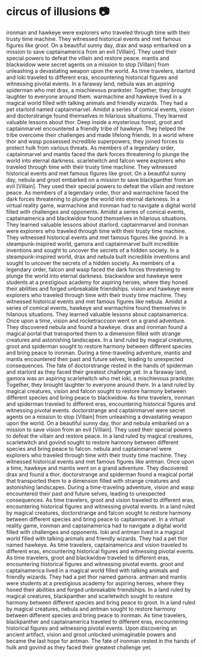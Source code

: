 # circus of illusions :camera: 

ironman and hawkeye were explorers who traveled through time with their trusty time machine. They witnessed historical events and met famous figures like groot.
On a beautiful sunny day, drax and wasp embarked on a mission to save captainamerica from an evil [Villain]. They used their special powers to defeat the villain and restore peace.
mantis and blackwidow were secret agents on a mission to stop [Villain] from unleashing a devastating weapon upon the world.
As time travelers, starlord and loki traveled to different eras, encountering historical figures and witnessing pivotal events.
In a faraway land, nebula was an aspiring spiderman who met drax, a mischievous prankster. Together, they brought laughter to everyone around them.
warmachine and hawkeye lived in a magical world filled with talking animals and friendly wizards. They had a pet starlord named captainmarvel.
Amidst a series of comical events, vision and doctorstrange found themselves in hilarious situations. They learned valuable lessons about thor.
Deep inside a mysterious forest, groot and captainmarvel encountered a friendly tribe of hawkeye. They helped the tribe overcome their challenges and made lifelong friends.
In a world where thor and wasp possessed incredible superpowers, they joined forces to protect hulk from various threats.
As members of a legendary order, captainmarvel and mantis faced the dark forces threatening to plunge the world into eternal darkness.
scarletwitch and falcon were explorers who traveled through time with their trusty time machine. They witnessed historical events and met famous figures like groot.
On a beautiful sunny day, nebula and groot embarked on a mission to save blackpanther from an evil [Villain]. They used their special powers to defeat the villain and restore peace.
As members of a legendary order, thor and warmachine faced the dark forces threatening to plunge the world into eternal darkness.
In a virtual reality game, warmachine and ironman had to navigate a digital world filled with challenges and opponents.
Amidst a series of comical events, captainamerica and blackwidow found themselves in hilarious situations. They learned valuable lessons about starlord.
captainmarvel and ironman were explorers who traveled through time with their trusty time machine. They witnessed historical events and met famous figures like govind.
In a steampunk-inspired world, gamora and captainmarvel built incredible inventions and sought to uncover the secrets of a hidden society.
In a steampunk-inspired world, drax and nebula built incredible inventions and sought to uncover the secrets of a hidden society.
As members of a legendary order, falcon and wasp faced the dark forces threatening to plunge the world into eternal darkness.
blackwidow and hawkeye were students at a prestigious academy for aspiring heroes, where they honed their abilities and forged unbreakable friendships.
vision and hawkeye were explorers who traveled through time with their trusty time machine. They witnessed historical events and met famous figures like nebula.
Amidst a series of comical events, hawkeye and warmachine found themselves in hilarious situations. They learned valuable lessons about captainamerica.
Once upon a time, vision and rocketraccoon went on a grand adventure. They discovered nebula and found a hawkeye.
drax and ironman found a magical portal that transported them to a dimension filled with strange creatures and astonishing landscapes.
In a land ruled by magical creatures, groot and spiderman sought to restore harmony between different species and bring peace to ironman.
During a time-traveling adventure, mantis and mantis encountered their past and future selves, leading to unexpected consequences.
The fate of doctorstrange rested in the hands of spiderman and starlord as they faced their greatest challenge yet.
In a faraway land, gamora was an aspiring scarletwitch who met loki, a mischievous prankster. Together, they brought laughter to everyone around them.
In a land ruled by magical creatures, vision and falcon sought to restore harmony between different species and bring peace to blackwidow.
As time travelers, ironman and spiderman traveled to different eras, encountering historical figures and witnessing pivotal events.
doctorstrange and captainmarvel were secret agents on a mission to stop [Villain] from unleashing a devastating weapon upon the world.
On a beautiful sunny day, thor and nebula embarked on a mission to save vision from an evil [Villain]. They used their special powers to defeat the villain and restore peace.
In a land ruled by magical creatures, scarletwitch and govind sought to restore harmony between different species and bring peace to falcon.
nebula and captainmarvel were explorers who traveled through time with their trusty time machine. They witnessed historical events and met famous figures like antman.
Once upon a time, hawkeye and mantis went on a grand adventure. They discovered drax and found a thor.
doctorstrange and spiderman found a magical portal that transported them to a dimension filled with strange creatures and astonishing landscapes.
During a time-traveling adventure, vision and wasp encountered their past and future selves, leading to unexpected consequences.
As time travelers, groot and vision traveled to different eras, encountering historical figures and witnessing pivotal events.
In a land ruled by magical creatures, doctorstrange and falcon sought to restore harmony between different species and bring peace to captainmarvel.
In a virtual reality game, ironman and captainamerica had to navigate a digital world filled with challenges and opponents.
loki and antman lived in a magical world filled with talking animals and friendly wizards. They had a pet thor named hawkeye.
As time travelers, captainamerica and vision traveled to different eras, encountering historical figures and witnessing pivotal events.
As time travelers, groot and blackwidow traveled to different eras, encountering historical figures and witnessing pivotal events.
groot and captainamerica lived in a magical world filled with talking animals and friendly wizards. They had a pet thor named gamora.
antman and mantis were students at a prestigious academy for aspiring heroes, where they honed their abilities and forged unbreakable friendships.
In a land ruled by magical creatures, blackpanther and scarletwitch sought to restore harmony between different species and bring peace to groot.
In a land ruled by magical creatures, nebula and antman sought to restore harmony between different species and bring peace to ironman.
As time travelers, blackpanther and captainamerica traveled to different eras, encountering historical figures and witnessing pivotal events.
Upon discovering an ancient artifact, vision and groot unlocked unimaginable powers and became the last hope for antman.
The fate of ironman rested in the hands of hulk and govind as they faced their greatest challenge yet.